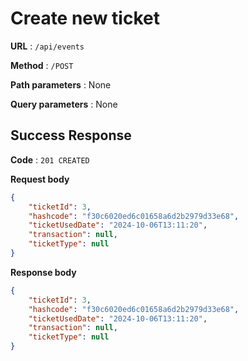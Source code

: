 # Create new ticket

**URL** : `/api/events`

**Method** : `/POST`

**Path parameters** : None

**Query parameters** : None

## Success Response 

**Code** : `201 CREATED`

**Request body**

```json
{
    "ticketId": 3,
    "hashcode": "f30c6020ed6c01658a6d2b2979d33e68",
    "ticketUsedDate": "2024-10-06T13:11:20",
    "transaction": null,
    "ticketType": null
}
```

**Response body**

```json
{
    "ticketId": 3,
    "hashcode": "f30c6020ed6c01658a6d2b2979d33e68",
    "ticketUsedDate": "2024-10-06T13:11:20",
    "transaction": null,
    "ticketType": null
}
```

